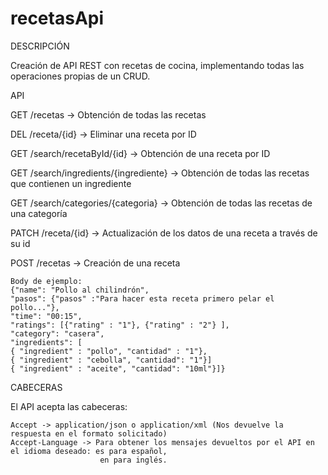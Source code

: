 # recetasApi

DESCRIPCIÓN

Creación de API REST con recetas de cocina, implementando todas las operaciones propias de un CRUD.

API

GET /recetas -> Obtención de todas las recetas

DEL /receta/{id} -> Eliminar una receta por ID

GET /search/recetaById/{id} -> Obtención de una receta por ID

GET /search/ingredients/{ingrediente} -> Obtención de todas las recetas que contienen un ingrediente

GET /search/categories/{categoria} -> Obtención de todas las recetas de una categoría

PATCH /receta/{id} -> Actualización de los datos de una receta a través de su id

POST /recetas -> Creación de una receta

    Body de ejemplo:
    {"name": "Pollo al chilindrón", 
    "pasos": {"pasos" :"Para hacer esta receta primero pelar el pollo..."}, 
    "time": "00:15", 
    "ratings": [{"rating" : "1"}, {"rating" : "2"} ], 
    "category": "casera", 
    "ingredients": [
    { "ingredient" : "pollo", "cantidad" : "1"},
    { "ingredient" : "cebolla", "cantidad": "1"}]
    { "ingredient" : "aceite", "cantidad": "10ml"}]}

CABECERAS

El API acepta las cabeceras:
    
    Accept -> application/json o application/xml (Nos devuelve la respuesta en el formato solicitado)
    Accept-Language -> Para obtener los mensajes devueltos por el API en el idioma deseado: es para español,
                        en para inglés.


